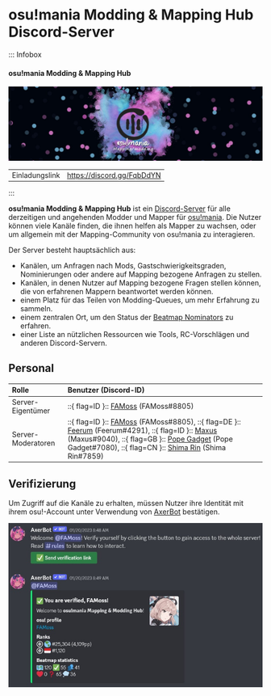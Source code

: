 # osu!mania Modding & Mapping Hub Discord-Server

::: Infobox

<!-- lint ignore heading-increment -->

#### osu!mania Modding & Mapping Hub

![Server-Banner](img/banner.jpg "Server-Banner vom osu!mania Modding & Mapping Hub, gestaltet von Leniane")

|  |  |
| :-- | :-- |
| Einladungslink | <https://discord.gg/FqbDdYN> |

:::

**osu!mania Modding & Mapping Hub** ist ein [Discord-Server](https://discord.com) für alle derzeitigen und angehenden Modder und Mapper für [osu!mania](/wiki/Game_mode/osu!mania). Die Nutzer können viele Kanäle finden, die ihnen helfen als Mapper zu wachsen, oder um allgemein mit der Mapping-Community von osu!mania zu interagieren.

Der Server besteht hauptsächlich aus:

- Kanälen, um Anfragen nach Mods, Gastschwierigkeitsgraden, Nominierungen oder andere auf Mapping bezogene Anfragen zu stellen.
- Kanälen, in denen Nutzer auf Mapping bezogene Fragen stellen können, die von erfahrenen Mappern beantwortet werden können.
- einem Platz für das Teilen von Modding-Queues, um mehr Erfahrung zu sammeln.
- einem zentralen Ort, um den Status der [Beatmap Nominators](/wiki/People/The_Team/Beatmap_Nominators) zu erfahren.
- einer Liste an nützlichen Ressourcen wie Tools, RC-Vorschlägen und anderen Discord-Servern.

## Personal

| Rolle | Benutzer (Discord-ID) |
| :-- | :-- |
| Server-Eigentümer | ::{ flag=ID }:: [FAMoss](https://osu.ppy.sh/users/7707789) (FAMoss#8805) |
| Server-Moderatoren | ::{ flag=ID }:: [FAMoss](https://osu.ppy.sh/users/7707789) (FAMoss#8805), ::{ flag=DE }:: [Feerum](https://osu.ppy.sh/users/4815717) (Feerum#4291), ::{ flag=ID }:: [Maxus](https://osu.ppy.sh/users/4335785) (Maxus#9040), ::{ flag=GB }:: [Pope Gadget](https://osu.ppy.sh/users/2288341) (Pope Gadget#7080), ::{ flag=CN }:: [Shima Rin](https://osu.ppy.sh/users/6089608) (Shima Rin#7859) |

## Verifizierung

Um Zugriff auf die Kanäle zu erhalten, müssen Nutzer ihre Identität mit ihrem osu!-Account unter Verwendung von [AxerBot](https://osu.ppy.sh/community/forums/topics/1604925) bestätigen.

![Authentifizierungsnachricht von AxerBot](img/auth.jpg?1 "Beim Betreten des Servers bittet AxerBot den Nutzer, seine Identität mit seinem osu!-Profil unter Verwendung von OAuth2 zu bestätigen.")
